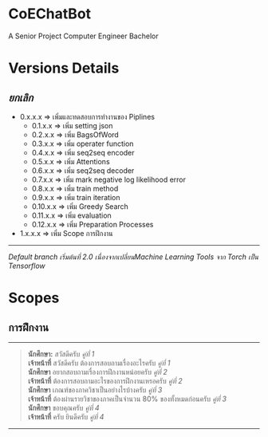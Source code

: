 # CoEChatBot
A Senior Project Computer Engineer Bachelor

# Versions Details
*ยกเลิก*
------------------------------------------------
* 0.x.x.x => เพิ่มและทดสอบการทำงานของ Piplines
    * 0.1.x.x => เพิ่ม setting json
    * 0.2.x.x => เพิ่ม BagsOfWord
    * 0.3.x.x => เพิ่ม operater function
    * 0.4.x.x => เพิ่ม seq2seq encoder
    * 0.5.x.x => เพิ่ม Attentions
    * 0.6.x.x => เพิ่ม seq2seq decoder
    * 0.7.x.x => เพิ่ม mark negative log likelihood error
    * 0.8.x.x => เพิ่ม train method
    * 0.9.x.x => เพิ่ม train iteration
    * 0.10.x.x => เพิ่ม Greedy Search
    * 0.11.x.x => เพิ่ม evaluation
    * 0.12.x.x => เพิ่ม Preparation Processes
* 1.x.x.x => เพิ่ม Scope การฝึกงาน
------------------------------------------------------------

*Default branch เริ่มต้นที่ 2.0 เนื่องจากเปลี่ยนMachine Learning Tools จาก Torch เป็น Tensorflow*

# Scopes
## การฝึกงาน
-------------------------------------------------------------------------------
> **นักศึกษา:** สวัสดีครับ *คู่ที่ 1* <br />
> **เจ้าหน้าที่** สวัสดีครับ ต้องการสอบถามเรื่องอะไรครับ *คู่ที่ 1* <br />
> **นักศึกษา** อยากสอบถามเรื่องการฝึกงานหน่อยครับ *คู่ที่ 2* <br />
> **เจ้าหน้าที่** ต้องการสอบถามอะไรของการฝึกงานเหรอครับ *คู่ที่ 2* <br />
> **นักศึกษา** เกณฑ์ของภาควิชาเป็นอย่างไรบ้างครับ *คู่ที่ 3* <br />
> **เจ้าหน้าที่** ต้องผ่านรายวิชาของภาคเป็นจำนวน 80% ของทั้งหมดก่อนครับ *คู่ที่ 3* <br />
> **นักศึกษา** ขอบคุณครับ *คู่ที่ 4* <br />
> **เจ้าหน้าที่** ครับ ยินดีครับ *คู่ที่ 4*
-------------------------------------------------------------------------------